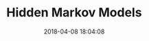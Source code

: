 ---
layout:       post  
title:        Hidden Markov Models  
date:         2018-04-08 18:04:08  
summary:      Hidden Markov Models - Bayesian philosophy to learn from sequences 
categories:   
cover-image:  /images/hmm/thumbnail.png
highlighted: true
---